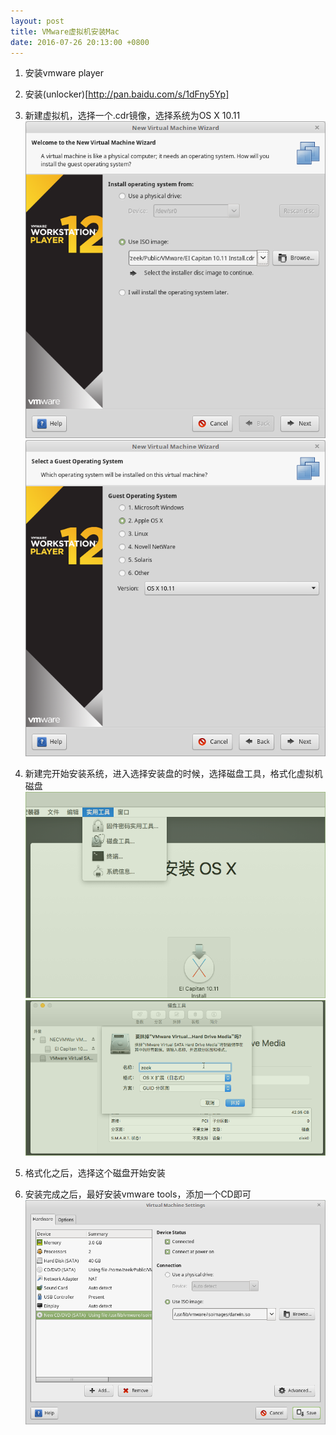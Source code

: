 ```yaml
---
layout: post
title: VMware虚拟机安装Mac
date: 2016-07-26 20:13:00 +0800
---
```

1. 安装vmware player

2. 安装(unlocker)[http://pan.baidu.com/s/1dFny5Yp]

3. 新建虚拟机，选择一个.cdr镜像，选择系统为OS X 10.11
![choose-image](/image/choose-image.png)
![choose-os](/image/choose-os.png)

4. 新建完开始安装系统，进入选择安装盘的时候，选择磁盘工具，格式化虚拟机磁盘
![disk](/image/disk.png)
![format](/image/format.png)

5. 格式化之后，选择这个磁盘开始安装

6. 安装完成之后，最好安装vmware tools，添加一个CD即可
![vmware-tools](/image/vmware-tools.png)
